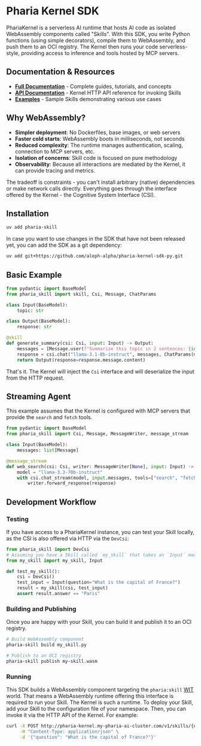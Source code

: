 # Pharia Kernel SDK

PhariaKernel is a serverless AI runtime that hosts AI code as isolated WebAssembly components called "Skills". With this SDK, you write Python functions (using simple decorators), compile them to WebAssembly, and push them to an OCI registry.
The Kernel then runs your code serverless-style, providing access to inference and tools hosted by MCP servers.

## Documentation & Resources

- **[Full Documentation](https://pharia-skill.readthedocs.io/en/latest/)** - Complete guides, tutorials, and concepts
- **[API Documentation](https://pharia-kernel.product.pharia.com/api-docs)** - Kernel HTTP API reference for invoking Skills
- **[Examples](examples/)** - Sample Skills demonstrating various use cases

## Why WebAssembly?

- **Simpler deployment**: No Dockerfiles, base images, or web servers
- **Faster cold starts**: WebAssembly boots in milliseconds, not seconds
- **Reduced complexity**: The runtime manages authentication, scaling, connection to MCP servers, etc.
- **Isolation of concerns**: Skill code is focused on pure methodology
- **Observability**: Because all interactions are mediated by the Kernel, it can provide tracing and metrics.

The tradeoff is constraints - you can't install arbitrary (native) dependencies or make network calls directly.
Everything goes through the interface offered by the Kernel - the Cognitive System Interface (CSI).

## Installation

```sh
uv add pharia-skill
```

In case you want to use changes in the SDK that have not been released yet, you can add the SDK as a git dependency:

```sh
uv add git+https://github.com/aleph-alpha/pharia-kernel-sdk-py.git
```

## Basic Example

```python
from pydantic import BaseModel
from pharia_skill import skill, Csi, Message, ChatParams

class Input(BaseModel):
    topic: str

class Output(BaseModel):
    response: str

@skill
def generate_summary(csi: Csi, input: Input) -> Output:
    messages = [Message.user(f"Summarize this topic in 2 sentences: {input.topic}")]
    response = csi.chat("llama-3.1-8b-instruct", messages, ChatParams(max_tokens=100))
    return Output(response=response.message.content)
```

That's it. The Kernel will inject the `Csi` interface and will deserialize the input from the HTTP request.

## Streaming Agent

This example assumes that the Kernel is configured with MCP servers that provide the `search` and `fetch` tools.

```python
from pydantic import BaseModel
from pharia_skill import Csi, Message, MessageWriter, message_stream

class Input(BaseModel):
    messages: list[Message]

@message_stream
def web_search(csi: Csi, writer: MessageWriter[None], input: Input) -> None:
    model = "llama-3.3-70b-instruct"
    with csi.chat_stream(model, input.messages, tools=["search", "fetch"]) as response:
        writer.forward_response(response)
```

## Development Workflow

### Testing

If you have access to a PhariaKernel instance, you can test your Skill locally, as the CSI is also offered via HTTP via the `DevCsi`:

```python
from pharia_skill import DevCsi
# Assuming you have a Skill called `my_skill` that takes an `Input` model
from my_skill import my_skill, Input

def test_my_skill():
    csi = DevCsi()
    test_input = Input(question="What is the capital of France?")
    result = my_skill(csi, test_input)
    assert result.answer == "Paris"
```

### Building and Publishing

Once you are happy with your Skill, you can build it and publish it to an OCI registry.

```sh
# Build WebAssembly component
pharia-skill build my_skill.py

# Publish to an OCI registry
pharia-skill publish my-skill.wasm
```

### Running

This SDK builds a WebAssembly component targeting the `pharia:skill` [WIT](https://component-model.bytecodealliance.org/design/wit.html) world.
That means a WebAssembly runtime offering this interface is required to run your Skill. The Kernel is such a runtime.
To deploy your Skill, add your Skill to the configuration file of your namespace.
Then, you can invoke it via the HTTP API of the Kernel. For example:

```sh
curl -X POST http://pharia-kernel.my-pharia-ai-cluster.com/v1/skills/{namespace}/my-skill/run \
     -H "Content-Type: application/json" \
     -d '{"question": "What is the capital of France?"}'
```
